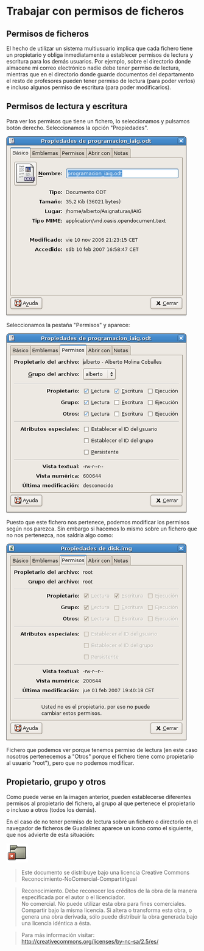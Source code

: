 # Trabajar con permisos de ficheros

## Permisos de ficheros

El hecho de utilizar un sistema multiusuario implica que cada fichero tiene un propietario y obliga inmediatamente a establecer permisos de lectura y escritura para los demás usuarios. Por ejemplo, sobre el directorio donde almacene mi correo electrónico nadie debe tener permiso de lectura, mientras que en el directorio donde guarde documentos del departamento el resto de profesores pueden tener permiso de lectura (para poder verlos) e incluso algunos permiso de escritura (para poder modificarlos).  

## Permisos de lectura y escritura

Para ver los permisos que tiene un fichero, lo seleccionamos y pulsamos botón derecho. Seleccionamos la opción "Propiedades".  

![propiedades 1](../img/propiedades1.png "propiedades 1")  
  

Seleccionamos la pestaña "Permisos" y aparece:  
  

![propiedades2](../img/propiedades2.png "propiedades2")  

  
Puesto que este fichero nos pertenece, podemos modificar los permisos según nos parezca. Sin embargo si hacemos lo mismo sobre un fichero que no nos pertenezca, nos saldría algo como:  
  

![propiedades 3](../img/propiedades3.png "propiedades 3")  
  

Fichero que podemos ver porque tenemos permiso de lectura (en este caso nosotros pertenecemos a "Otros" porque el fichero tiene como propietario al usuario "root"), pero que no podemos modificar.  

## Propietario, grupo y otros

Como puede verse en la imagen anterior, pueden establecerse diferentes permisos al propietario del fichero, al grupo al que pertenece el propietario o incluso a otros (todos los demás).

En el caso de no tener permiso de lectura sobre un fichero o directorio en el navegador de ficheros de Guadalinex aparece un icono como el siguiente, que nos advierte de esta situación:


![propiedades 4](../img/propiedades4.png "propiedades 4")

> Este documento se distribuye bajo una licencia Creative Commons Reconocimiento-NoComercial-CompartirIgual  
  
> Reconocimiento. Debe reconocer los créditos de la obra de la manera especificada por el autor o el licenciador.  
> No comercial. No puede utilizar esta obra para fines comerciales.  
> Compartir bajo la misma licencia. Si altera o transforma esta obra, o genera una obra derivada, sólo puede distribuir la obra generada bajo una licencia idéntica a ésta.  
  
  
> Para más información visitar: http://creativecommons.org/licenses/by-nc-sa/2.5/es/